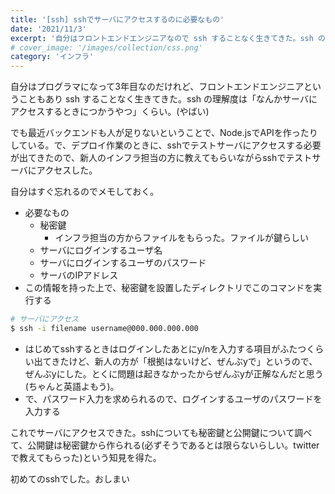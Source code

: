 ```yaml
---
title: '[ssh] sshでサーバにアクセスするのに必要なもの'
date: '2021/11/3'
excerpt: '自分はフロントエンドエンジニアなので ssh することなく生きてきた。ssh の理解度は「なんかサーバにアクセスするときにつかうやつ」くらい。(やばい)'
# cover_image: '/images/collection/css.png'
category: 'インフラ'
---
```


自分はプログラマになって3年目なのだけれど、フロントエンドエンジニアということもあり ssh することなく生きてきた。ssh の理解度は「なんかサーバにアクセスするときにつかうやつ」くらい。(やばい)

でも最近バックエンドも人が足りないということで、Node.jsでAPIを作ったりしている。で、デプロイ作業のときに、sshでテストサーバにアクセスする必要が出てきたので、新人のインフラ担当の方に教えてもらいながらsshでテストサーバにアクセスした。

自分はすぐ忘れるのでメモしておく。

- 必要なもの
    - 秘密鍵
        - インフラ担当の方からファイルをもらった。ファイルが鍵らしい
    - サーバにログインするユーザ名
    - サーバにログインするユーザのパスワード
    - サーバのIPアドレス
- この情報を持った上で、秘密鍵を設置したディレクトリでこのコマンドを実行する

```bash
# サーバにアクセス
$ ssh -i filename username@000.000.000.000
```

- はじめてsshするときはログインしたあとにy/nを入力する項目がふたつくらい出てきたけど、新人の方が「根拠はないけど、ぜんぶyで」というので、ぜんぶyにした。とくに問題は起きなかったからぜんぶyが正解なんだと思う(ちゃんと英語よもう)。
- で、パスワード入力を求められるので、ログインするユーザのパスワードを入力する

これでサーバにアクセスできた。sshについても秘密鍵と公開鍵について調べて、公開鍵は秘密鍵から作られる(必ずそうであるとは限らないらしい。twitterで教えてもらった)という知見を得た。

初めてのsshでした。おしまい